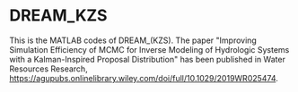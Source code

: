 # DREAM_KZS
This is the MATLAB codes of DREAM_(KZS).
The paper "Improving Simulation Efficiency of MCMC for Inverse Modeling of Hydrologic Systems with a Kalman-Inspired Proposal Distribution" has been published in Water Resources Research, https://agupubs.onlinelibrary.wiley.com/doi/full/10.1029/2019WR025474. 
